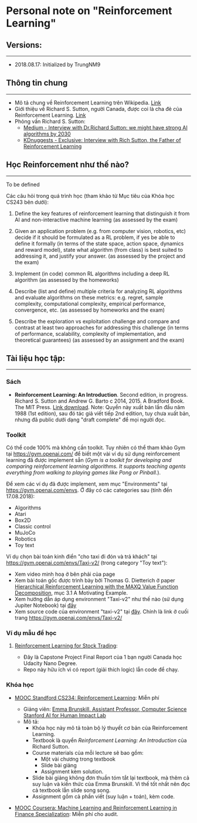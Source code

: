 # Personal note on "Reinforcement Learning"

## Versions:
---
- 2018.08.17: Initialized by TrungNM9

## Thông tin chung
---
- Mô tả chung về Reinforcement Learning trên Wikipedia. [Link](https://en.wikipedia.org/wiki/Reinforcement_learning)
- Giới thiệu về Richard S. Sutton, người Canada, được coi là cha đẻ của Reinforcement Learning. [Link](https://en.wikipedia.org/wiki/Richard_S._Sutton)
- Phỏng vấn Richard S. Sutton:
    - [Medium - Interview with Dr.Richard Sutton: we might have strong AI algorithms by 2030](https://medium.com/syncedreview/interview-with-dr-richard-sutton-we-might-have-strong-ai-algorithms-by-2030-a1052332d878)
    - [KDnuggests - Exclusive: Interview with Rich Sutton, the Father of Reinforcement Learning](https://www.kdnuggets.com/2017/12/interview-rich-sutton-reinforcement-learning.html)

## Học Reinforcement như thế nào?
---
To be defined

Các câu hỏi trong quá trình học (tham khảo từ Mục tiêu của Khóa học CS243 bên dưới):
1. Define the key features of reinforcement learning that distinguish it from AI and non-interactive machine learning (as assessed by the exam)

2. Given an application problem (e.g. from computer vision, robotics, etc) decide if it should be formulated as a RL problem, if yes be able to define it formally (in terms of the state space, action space, dynamics and reward model), state what algorithm (from class) is best suited to addressing it, and justify your answer. (as assessed by the project and the exam)

3. Implement (in code) common RL algorithms including a deep RL algorithm (as
assessed by the homeworks)

4. Describe (list and define) multiple criteria for analyzing RL algorithms and evaluate algorithms on these metrics: e.g. regret, sample complexity, computational complexity, empirical performance, convergence, etc. (as assessed by homeworks and the exam)

5. Describe the exploration vs exploitation challenge and compare and contrast at least two approaches for addressing this challenge (in terms of performance,
scalability, complexity of implementation, and theoretical guarantees) (as assessed by an assignment and the exam)

## Tài liệu học tập:
---

### Sách
- **Reinforcement Learning: An Introduction**. Second edition, in progress. Richard S. Sutton and Andrew G. Barto c 2014, 2015. A Bradford Book. The MIT Press. [Link download](https://web.stanford.edu/class/psych209/Readings/SuttonBartoIPRLBook2ndEd.pdf). Note: Quyển này xuất bản lần đầu năm 1988 (1st edition), sau đó tác giả viết tiếp 2nd edition, tuy chưa xuất bản, nhưng đã public dưới dạng "draft complete" để mọi người đọc. 

### Toolkit 

Có thể code 100% mà không cần toolkit. Tuy nhiên có thể tham khảo Gym tại https://gym.openai.com/ để biết một vài ví dụ sử dụng reinforcement learning đã được implement sẵn (*Gym is a toolkit for developing and comparing reinforcement learning algorithms. It supports teaching agents everything from walking to playing games like Pong or Pinball.*).

Để xem các ví dụ đã được implement, xem mục "Environments" tại https://gym.openai.com/envs. Ở đây có các categories sau (tính đến 17.08.2018):
- Algorithms
- Atari
- Box2D
- Classic control
- MuJoCo
- Robotics
- Toy text

Ví dụ chọn bài toán kinh điển "cho taxi đi đón và trả khách" tại https://gym.openai.com/envs/Taxi-v2/ (trong category "Toy text"):
- Xem video minh hoạ ở bên phải của page
- Xem bài toán gốc được trình bày bởi Thomas G. Dietterich ở paper [Hierarchical Reinforcement Learning with the MAXQ Value Function Decomposition](https://www.jair.org/index.php/jair/article/view/10266), mục 3.1 A Motivating Example. 
- Xem hướng dẫn áp dụng environment "Taxi-v2" như thế nào (sử dụng Jupiter Notebook) tại [đây](https://www.oreilly.com/learning/introduction-to-reinforcement-learning-and-openai-gym)
- Xem source code của environment "taxi-v2" tại [đây](https://github.com/openai/gym/blob/master/gym/envs/toy_text/taxi.py). Chính là link ở cuối trang https://gym.openai.com/envs/Taxi-v2/

### Ví dụ mẫu để học

1. [Reinforcement Learning for Stock Trading](https://github.com/kaixids/Reinforcement-Learning-for-Stock-Trading):

    - Đây là Capstone Project Final Report của 1 bạn người Canada học Udacity Nano Degree.
    - Repo này hữu ích vì có report (giải thích logic) lẫn code để chạy.  


### Khóa học
- [MOOC Standford CS234: Reinforcement Learning](http://web.stanford.edu/class/cs234/index.html): Miễn phí
    - Giảng viên: [Emma Brunskill. Assistant Professor, Computer Science Stanford AI for Human Impact Lab](https://cs.stanford.edu/people/ebrun/)
    - Mô tả: 
        - Khóa học này mô tả toàn bộ lý thuyết cơ bản của Reinforcement Learning. 
        - Textbook là quyển *Reinforcement Learning: An Introduction* của Richard Sutton. 
        - Course materials của mỗi lecture sẽ bao gồm:
            - Một vài chương trong textbook
            - Slide bài giảng
            - Assignment kèm solution. 
        - Slide bài giảng không đơn thuần tóm tắt lại textbook, mà thêm cả suy luận và kiến thức của Emma Brunskill. Vì thế tốt nhất nên đọc cả textbook lẫn slide song song.
        - Assignment gồm cả phần viết (suy luận + toán), kèm code.
    
- [MOOC Coursera: Machine Learning and Reinforcement Learning in Finance Specialization](https://www.coursera.org/specializations/machine-learning-reinforcement-finance): Miễn phí cho audit. 